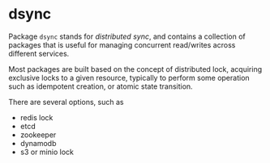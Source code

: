 # dsync

Package `dsync` stands for *distributed sync*, and contains a collection of packages that is useful for managing concurrent read/writes across different services.

Most packages are built based on the concept of distributed lock, acquiring exclusive locks to a given resource, typically to perform some operation such as idempotent creation, or atomic state transition.

There are several options, such as 

- redis lock
- etcd
- zookeeper
- dynamodb
- s3 or minio lock
